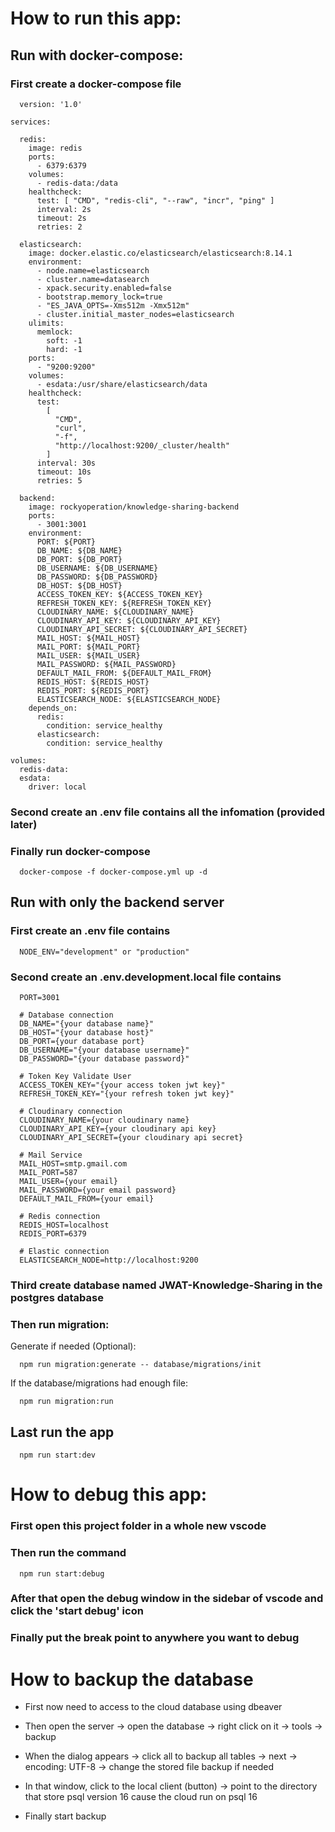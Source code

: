 # How to run this app:

## Run with docker-compose:

### First create a docker-compose file

```
  version: '1.0'

services:

  redis:
    image: redis
    ports:
      - 6379:6379
    volumes:
      - redis-data:/data
    healthcheck:
      test: [ "CMD", "redis-cli", "--raw", "incr", "ping" ]
      interval: 2s
      timeout: 2s
      retries: 2

  elasticsearch:
    image: docker.elastic.co/elasticsearch/elasticsearch:8.14.1
    environment:
      - node.name=elasticsearch
      - cluster.name=datasearch
      - xpack.security.enabled=false
      - bootstrap.memory_lock=true
      - "ES_JAVA_OPTS=-Xms512m -Xmx512m"
      - cluster.initial_master_nodes=elasticsearch
    ulimits:
      memlock:
        soft: -1
        hard: -1
    ports:
      - "9200:9200"
    volumes:
      - esdata:/usr/share/elasticsearch/data
    healthcheck:
      test:
        [
          "CMD",
          "curl",
          "-f",
          "http://localhost:9200/_cluster/health"
        ]
      interval: 30s
      timeout: 10s
      retries: 5

  backend:
    image: rockyoperation/knowledge-sharing-backend
    ports:
      - 3001:3001
    environment:
      PORT: ${PORT}
      DB_NAME: ${DB_NAME}
      DB_PORT: ${DB_PORT}
      DB_USERNAME: ${DB_USERNAME}
      DB_PASSWORD: ${DB_PASSWORD}
      DB_HOST: ${DB_HOST}
      ACCESS_TOKEN_KEY: ${ACCESS_TOKEN_KEY}
      REFRESH_TOKEN_KEY: ${REFRESH_TOKEN_KEY}
      CLOUDINARY_NAME: ${CLOUDINARY_NAME}
      CLOUDINARY_API_KEY: ${CLOUDINARY_API_KEY}
      CLOUDINARY_API_SECRET: ${CLOUDINARY_API_SECRET}
      MAIL_HOST: ${MAIL_HOST}
      MAIL_PORT: ${MAIL_PORT}
      MAIL_USER: ${MAIL_USER}
      MAIL_PASSWORD: ${MAIL_PASSWORD}
      DEFAULT_MAIL_FROM: ${DEFAULT_MAIL_FROM}
      REDIS_HOST: ${REDIS_HOST}
      REDIS_PORT: ${REDIS_PORT}
      ELASTICSEARCH_NODE: ${ELASTICSEARCH_NODE}
    depends_on:
      redis:
        condition: service_healthy
      elasticsearch:
        condition: service_healthy

volumes:
  redis-data:
  esdata:
    driver: local

```

### Second create an .env file contains all the infomation (provided later)

### Finally run docker-compose

```
  docker-compose -f docker-compose.yml up -d
```

## Run with only the backend server

### First create an .env file contains

```
  NODE_ENV="development" or "production"
```

### Second create an .env.development.local file contains

```
  PORT=3001

  # Database connection
  DB_NAME="{your database name}"
  DB_HOST="{your database host}"
  DB_PORT={your database port}
  DB_USERNAME="{your database username}"
  DB_PASSWORD="{your database password}"

  # Token Key Validate User
  ACCESS_TOKEN_KEY="{your access token jwt key}"
  REFRESH_TOKEN_KEY="{your refresh token jwt key}"

  # Cloudinary connection
  CLOUDINARY_NAME={your cloudinary name}
  CLOUDINARY_API_KEY={your cloudinary api key}
  CLOUDINARY_API_SECRET={your cloudinary api secret}

  # Mail Service
  MAIL_HOST=smtp.gmail.com
  MAIL_PORT=587
  MAIL_USER={your email}
  MAIL_PASSWORD={your email password}
  DEFAULT_MAIL_FROM={your email}

  # Redis connection
  REDIS_HOST=localhost
  REDIS_PORT=6379

  # Elastic connection
  ELASTICSEARCH_NODE=http://localhost:9200

```

### Third create database named JWAT-Knowledge-Sharing in the postgres database

### Then run migration:

Generate if needed (Optional):

```
  npm run migration:generate -- database/migrations/init
```

If the database/migrations had enough file:

```
  npm run migration:run
```

## Last run the app

```
  npm run start:dev
```

# How to debug this app:

### First open this project folder in a whole new vscode

### Then run the command

```
  npm run start:debug
```

### After that open the debug window in the sidebar of vscode and click the 'start debug' icon

### Finally put the break point to anywhere you want to debug

# How to backup the database

- First now need to access to the cloud database using dbeaver

- Then open the server -> open the database -> right click on it -> tools -> backup

- When the dialog appears -> click all to backup all tables -> next -> encoding: UTF-8 -> change the stored file backup if needed

- In that window, click to the local client (button) -> point to the directory that store psql version 16 cause the cloud run on psql 16

- Finally start backup
